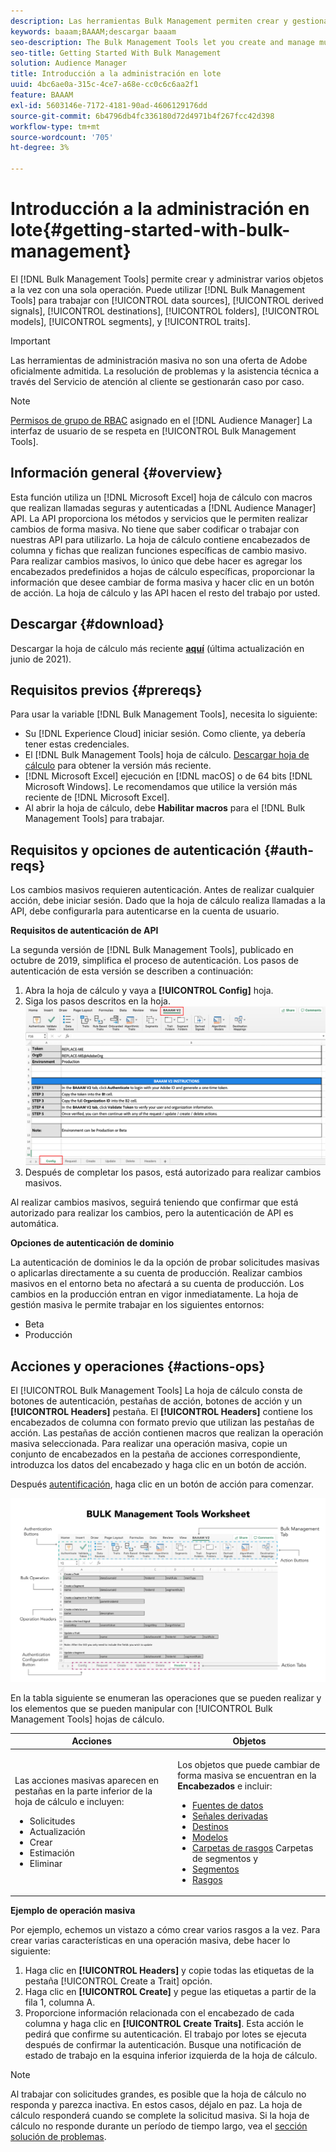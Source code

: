 ```yaml
---
description: Las herramientas Bulk Management permiten crear y gestionar varios objetos a la vez con una sola operación. Puede utilizar herramientas de administración masiva para trabajar con fuentes de datos, señales derivadas, destinos, carpetas, segmentos y rasgos.
keywords: baaam;BAAAM;descargar baaam
seo-description: The Bulk Management Tools let you create and manage multiple objects at once with single operation. You can use Bulk Management Tools to work with data sources, derived signals, destinations, folders, segments, and traits.
seo-title: Getting Started With Bulk Management
solution: Audience Manager
title: Introducción a la administración en lote
uuid: 4bc6ae0a-315c-4ce7-a68e-cc0c6c6aa2f1
feature: BAAAM
exl-id: 5603146e-7172-4181-90ad-4606129176dd
source-git-commit: 6b4796db4fc336180d72d4971b4f267fcc42d398
workflow-type: tm+mt
source-wordcount: '705'
ht-degree: 3%

---
```



# Introducción a la administración en lote{#getting-started-with-bulk-management}

El [!DNL Bulk Management Tools] permite crear y administrar varios objetos a la vez con una sola operación. Puede utilizar [!DNL Bulk Management Tools] para trabajar con [!UICONTROL data sources], [!UICONTROL derived signals], [!UICONTROL destinations], [!UICONTROL folders], [!UICONTROL models], [!UICONTROL segments], y [!UICONTROL traits].

>[!IMPORTANT]
>
>Las herramientas de administración masiva no son una oferta de Adobe oficialmente admitida. La resolución de problemas y la asistencia técnica a través del Servicio de atención al cliente se gestionarán caso por caso.

<!-- 

c_bulk_start.xml

 -->

>[!NOTE]
>
>[Permisos de grupo de RBAC](../../features/administration/administration-overview.md) asignado en el [!DNL Audience Manager] La interfaz de usuario de se respeta en [!UICONTROL Bulk Management Tools].

## Información general {#overview}

Esta función utiliza un [!DNL Microsoft Excel] hoja de cálculo con macros que realizan llamadas seguras y autenticadas a [!DNL Audience Manager] API. La API proporciona los métodos y servicios que le permiten realizar cambios de forma masiva. No tiene que saber codificar o trabajar con nuestras API para utilizarlo. La hoja de cálculo contiene encabezados de columna y fichas que realizan funciones específicas de cambio masivo. Para realizar cambios masivos, lo único que debe hacer es agregar los encabezados predefinidos a hojas de cálculo específicas, proporcionar la información que desee cambiar de forma masiva y hacer clic en un botón de acción. La hoja de cálculo y las API hacen el resto del trabajo por usted.

## Descargar {#download}

Descargar la hoja de cálculo más reciente **[aquí](assets/BAAAM_V2_20210609.xlsm)** (última actualización en junio de 2021).

## Requisitos previos {#prereqs}

Para usar la variable [!DNL Bulk Management Tools], necesita lo siguiente:

* Su [!DNL Experience Cloud] iniciar sesión. Como cliente, ya debería tener estas credenciales.
* El [!DNL Bulk Management Tools] hoja de cálculo. [Descargar hoja de cálculo](assets/BAAAM_V2_20200502.xlsm) para obtener la versión más reciente.
* [!DNL Microsoft Excel] ejecución en [!DNL macOS] o de 64 bits [!DNL Microsoft Windows]. Le recomendamos que utilice la versión más reciente de [!DNL Microsoft Excel].
* Al abrir la hoja de cálculo, debe **Habilitar macros** para el [!DNL Bulk Management Tools] para trabajar.

## Requisitos y opciones de autenticación {#auth-reqs}

Los cambios masivos requieren autenticación. Antes de realizar cualquier acción, debe iniciar sesión. Dado que la hoja de cálculo realiza llamadas a la API, debe configurarla para autenticarse en la cuenta de usuario.

**Requisitos de autenticación de API**

La segunda versión de [!DNL Bulk Management Tools], publicado en octubre de 2019, simplifica el proceso de autenticación. Los pasos de autenticación de esta versión se describen a continuación:

1. Abra la hoja de cálculo y vaya a **[!UICONTROL Config]** hoja.
2. Siga los pasos descritos en la hoja.
   ![](assets/baaam-authentication.png)
3. Después de completar los pasos, está autorizado para realizar cambios masivos.

Al realizar cambios masivos, seguirá teniendo que confirmar que está autorizado para realizar los cambios, pero la autenticación de API es automática.

**Opciones de autenticación de dominio**

La autenticación de dominios le da la opción de probar solicitudes masivas o aplicarlas directamente a su cuenta de producción. Realizar cambios masivos en el entorno beta no afectará a su cuenta de producción. Los cambios en la producción entran en vigor inmediatamente. La hoja de gestión masiva le permite trabajar en los siguientes entornos:

* Beta
* Producción

## Acciones y operaciones {#actions-ops}

El [!UICONTROL Bulk Management Tools] La hoja de cálculo consta de botones de autenticación, pestañas de acción, botones de acción y un **[!UICONTROL Headers]** pestaña. El **[!UICONTROL Headers]** contiene los encabezados de columna con formato previo que utilizan las pestañas de acción. Las pestañas de acción contienen macros que realizan la operación masiva seleccionada. Para realizar una operación masiva, copie un conjunto de encabezados en la pestaña de acciones correspondiente, introduzca los datos del encabezado y haga clic en un botón de acción.

Después [autentificación](#auth-reqs), haga clic en un botón de acción para comenzar.

![](assets/baaam-worksheet.png)

En la tabla siguiente se enumeran las operaciones que se pueden realizar y los elementos que se pueden manipular con [!UICONTROL Bulk Management Tools] hojas de cálculo.

<table id="table_B9B3E09B692E42BAA52FB32C18B00709"> 
 <thead> 
  <tr> 
   <th colname="col1" class="entry"> Acciones </th> 
   <th colname="col2" class="entry"> Objetos </th> 
  </tr> 
 </thead>
 <tbody> 
  <tr> 
   <td colname="col1"> <p>Las acciones masivas aparecen en pestañas en la parte inferior de la hoja de cálculo e incluyen: </p> <p> 
     <ul id="ul_49F46B9E00C045D29E40258EB7BDCFBB"> 
      <li id="li_193C41EA19EF4D738FBA037D2BF9B05C">Solicitudes </li> 
      <li id="li_5BE2E13D839F4958AAA5C01B7EFC5096">Actualización </li> 
      <li id="li_4CCCC739795945DF8C89787F9A67EB88">Crear  </li> 
      <li id="li_C7D36D2BDF0448CEAF3A5EABE41038E8">Estimación </li> 
      <li id="li_07A3E94326124A3092362D9896EB7732">Eliminar </li> 
     </ul> </p> </td> 
   <td colname="col2"> <p>Los objetos que puede cambiar de forma masiva se encuentran en la <b><span class="uicontrol"> Encabezados</span></b> e incluir: </p> <p> 
     <ul id="ul_A7A96F2B1B63430B9A1E1184AC5FA8F2"> 
      <li id="li_E3D9E2E190B04BE685337AC6140C371C"> <a href="../../features/datasources-list-and-settings.md#data-sources-list-and-settings"> Fuentes de datos</a> </li> 
      <li id="li_B645385E40684FA28770913EAF18CB2C"> <a href="../../features/derived-signals.md"> Señales derivadas</a> </li> 
      <li id="li_9059F8C4A41A410899BDEFC76D3F5949"> <a href="../../features/destinations/destinations.md">Destinos </a> </li> 
      <li> <a href="../../features/algorithmic-models/understanding-models.md"> Modelos</a> </li> 
      <li id="li_BB5A445150754E53AA38C78461326932"> <a href="../../features/traits/trait-storage.md#trait-storage"> Carpetas de rasgos</a> Carpetas de segmentos y </li> 
      <li id="li_7A27DBF64E0945CF8AE8C96E8C6EDA09"> <a href="../../features/segments/segments-purpose.md">Segmentos </a> </li> 
      <li id="li_A4640A34930040DEA8555EAF0AE2A702"> <a href="../../features/traits/trait-details-page.md">Rasgos </a> </li> 
     </ul> </p> </td> 
  </tr> 
 </tbody> 
</table>

**Ejemplo de operación masiva**

Por ejemplo, echemos un vistazo a cómo crear varios rasgos a la vez. Para crear varias características en una operación masiva, debe hacer lo siguiente:

1. Haga clic en **[!UICONTROL Headers]** y copie todas las etiquetas de la pestaña [!UICONTROL Create a Trait] opción.
2. Haga clic en **[!UICONTROL Create]** y pegue las etiquetas a partir de la fila 1, columna A.
3. Proporcione información relacionada con el encabezado de cada columna y haga clic en **[!UICONTROL Create Traits]**. Esta acción le pedirá que confirme su autenticación. El trabajo por lotes se ejecuta después de confirmar la autenticación. Busque una notificación de estado de trabajo en la esquina inferior izquierda de la hoja de cálculo.


>[!NOTE]
>
>Al trabajar con solicitudes grandes, es posible que la hoja de cálculo no responda y parezca inactiva. En estos casos, déjalo en paz. La hoja de cálculo responderá cuando se complete la solicitud masiva. Si la hoja de cálculo no responde durante un período de tiempo largo, vea el [sección solución de problemas](../../reference/bulk-management-tools/bulk-troubleshooting.md).
